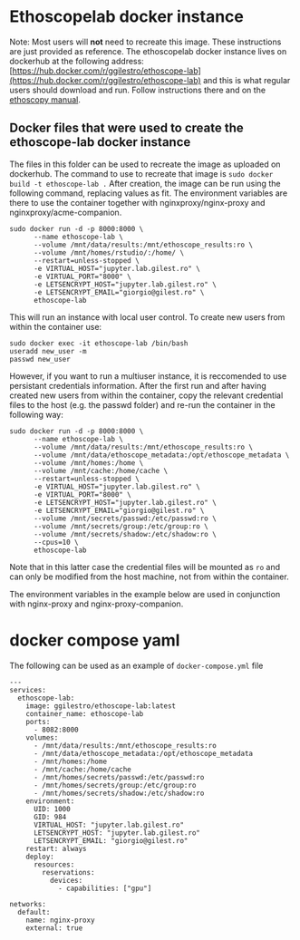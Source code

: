 # Ethoscopelab docker instance

Note: Most users will **not** need to recreate this image. These instructions are just provided as reference.
The ethoscopelab docker instance lives on dockerhub at the following address: [https://hub.docker.com/r/ggilestro/ethoscope-lab](https://hub.docker.com/r/ggilestro/ethoscope-lab) and this is what regular users should download and run. Follow instructions there and on the [ethoscopy manual](https://bookstack.lab.gilest.ro/books/ethoscopy/page/getting-started).


## Docker files that were used to create the ethoscope-lab docker instance

The files in this folder can be used to recreate the image as uploaded on dockerhub. 
The command to use to recreate that image is `sudo docker build -t ethoscope-lab .`
After creation, the image can be run using the following command, replacing values as fit. The environment variables are there to use the container together with nginxproxy/nginx-proxy and nginxproxy/acme-companion.

```
sudo docker run -d -p 8000:8000 \
      --name ethoscope-lab \
      --volume /mnt/data/results:/mnt/ethoscope_results:ro \
      --volume /mnt/homes/rstudio/:/home/ \
      --restart=unless-stopped \
      -e VIRTUAL_HOST="jupyter.lab.gilest.ro" \
      -e VIRTUAL_PORT="8000" \
      -e LETSENCRYPT_HOST="jupyter.lab.gilest.ro" \
      -e LETSENCRYPT_EMAIL="giorgio@gilest.ro" \
      ethoscope-lab
```

This will run an instance with local user control. To create new users from within the container use:

```
sudo docker exec -it ethoscope-lab /bin/bash
useradd new_user -m
passwd new_user
```

However, if you want to run a multiuser instance, it is reccomended to use persistant credentials information. After the first run and after having created new users from within the container, copy the relevant credential files to the host (e.g. the passwd folder) and re-run the container in the following way:

```
sudo docker run -d -p 8000:8000 \
      --name ethoscope-lab \
      --volume /mnt/data/results:/mnt/ethoscope_results:ro \
      --volume /mnt/data/ethoscope_metadata:/opt/ethoscope_metadata \
      --volume /mnt/homes:/home \
      --volume /mnt/cache:/home/cache \
      --restart=unless-stopped \
      -e VIRTUAL_HOST="jupyter.lab.gilest.ro" \
      -e VIRTUAL_PORT="8000" \
      -e LETSENCRYPT_HOST="jupyter.lab.gilest.ro" \
      -e LETSENCRYPT_EMAIL="giorgio@gilest.ro" \
      --volume /mnt/secrets/passwd:/etc/passwd:ro \
      --volume /mnt/secrets/group:/etc/group:ro \
      --volume /mnt/secrets/shadow:/etc/shadow:ro \
      --cpus=10 \
      ethoscope-lab

```

Note that in this latter case the credential files will be mounted as `ro` and can only be modified from the host machine, not from within the container.

The environment variables in the example below are used in conjunction with nginx-proxy and nginx-proxy-companion.

# docker compose yaml
The following can be used as an example of `docker-compose.yml` file

```
---
services:
  ethoscope-lab:
    image: ggilestro/ethoscope-lab:latest
    container_name: ethoscope-lab
    ports:
      - 8082:8000
    volumes:
      - /mnt/data/results:/mnt/ethoscope_results:ro
      - /mnt/data/ethoscope_metadata:/opt/ethoscope_metadata
      - /mnt/homes:/home
      - /mnt/cache:/home/cache
      - /mnt/homes/secrets/passwd:/etc/passwd:ro
      - /mnt/homes/secrets/group:/etc/group:ro
      - /mnt/homes/secrets/shadow:/etc/shadow:ro
    environment:
      UID: 1000
      GID: 984
      VIRTUAL_HOST: "jupyter.lab.gilest.ro"
      LETSENCRYPT_HOST: "jupyter.lab.gilest.ro"
      LETSENCRYPT_EMAIL: "giorgio@gilest.ro"
    restart: always
    deploy:
      resources:
        reservations:
          devices:
            - capabilities: ["gpu"]

networks:
  default:
    name: nginx-proxy
    external: true
```

